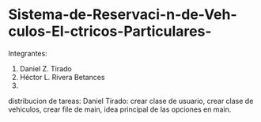 # Sistema-de-Reservaci-n-de-Veh-culos-El-ctricos-Particulares-
Integrantes:
1. Daniel Z. Tirado
2. Héctor L. Rivera Betances
3. 

distribucion de tareas:
Daniel Tirado: crear clase de usuario, crear clase de vehiculos, crear file de main, idea principal de las opciones en main.


